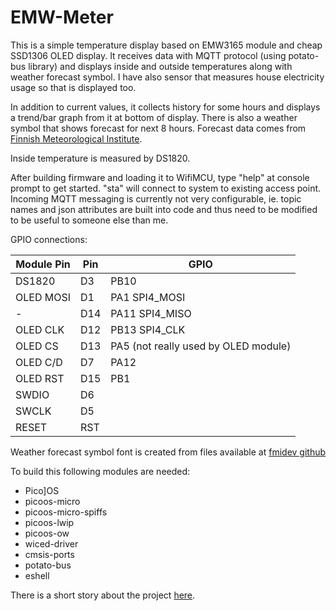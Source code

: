 EMW-Meter
=========
This is a simple temperature display based on EMW3165 module and cheap SSD1306 OLED display.
It receives data with MQTT protocol (using potato-bus library) and displays
inside and outside temperatures along with weather forecast symbol. I have
also sensor that measures house electricity usage so that is displayed too.

In addition to current values, it collects history for some hours and
displays a trend/bar graph from it at bottom of display. There is
also a weather symbol that shows forecast for next 8 hours. Forecast
data comes from [Finnish Meteorological Institute][2].

Inside temperature is measured by DS1820.

After building firmware and loading it to WifiMCU, type
"help" at console prompt to get started. "sta" will connect to system
to existing access point. Incoming MQTT messaging is currently
not very configurable, ie. topic names and json attributes
are built into code and thus need to be modified to be useful
to someone else than me.

GPIO connections:

| Module Pin | Pin | GPIO                                    |
|------------|-----|-----------------------------------------|
| DS1820     | D3  | PB10                                    |
| OLED MOSI  | D1  | PA1    SPI4_MOSI                        |
|      -     | D14 | PA11   SPI4_MISO                        |
| OLED CLK   | D12 | PB13   SPI4_CLK                         |
| OLED CS    | D13 | PA5    (not really used by OLED module) |
| OLED C/D   | D7  | PA12                                    |
| OLED RST   | D15 | PB1                                     |
| SWDIO      | D6  |                                         |
| SWCLK      | D5  |                                         |
| RESET      | RST |                                         |

Weather forecast symbol font is created from files available at [fmidev github][1]

To build this following modules are needed:

* Pico]OS 
* picoos-micro
* picoos-micro-spiffs
* picoos-lwip
* picoos-ow
* wiced-driver
* cmsis-ports
* potato-bus
* eshell

There is a short story about the project [here][3].

[1]: https://github.com/fmidev/opendata-resources/tree/master/symbols
[2]: http://fmi.fi
[3]: http://stonepile.fi/thermometer-with-emw3165/
